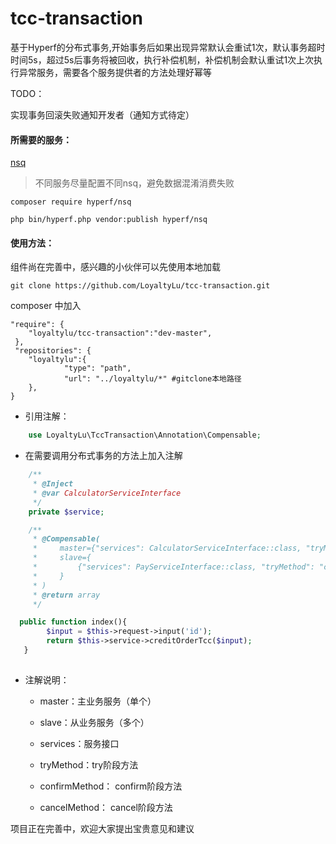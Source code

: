 # tcc-transaction
基于Hyperf的分布式事务,开始事务后如果出现异常默认会重试1次，默认事务超时时间5s，超过5s后事务将被回收，执行补偿机制，补偿机制会默认重试1次上次执行异常服务，需要各个服务提供者的方法处理好幂等

TODO：

实现事务回滚失败通知开发者（通知方式待定）

#### 所需要的服务：
[nsq](https://nsq.io/overview/quick_start.html)

>   不同服务尽量配置不同nsq，避免数据混淆消费失败

`composer require hyperf/nsq`


`php bin/hyperf.php vendor:publish hyperf/nsq`


#### 使用方法：

组件尚在完善中，感兴趣的小伙伴可以先使用本地加载

`git clone https://github.com/LoyaltyLu/tcc-transaction.git`


composer 中加入
```
"require": {
    "loyaltylu/tcc-transaction":"dev-master",
 },
 "repositories": {
    "loyaltylu":{
            "type": "path",
            "url": "../loyaltylu/*" #gitclone本地路径
    },
}
```
* 引用注解：

```php
    use LoyaltyLu\TccTransaction\Annotation\Compensable;
```
* 在需要调用分布式事务的方法上加入注解

```php
    /**
     * @Inject
     * @var CalculatorServiceInterface
     */
    private $service;

    /**
     * @Compensable(
     *     master={"services": CalculatorServiceInterface::class, "tryMethod": "creditOrderTcc", "confirmMethod": "confirmCreditOrderTcc", "cancelMethod": "cancelCreditOrderTcc"},
     *     slave={
     *         {"services": PayServiceInterface::class, "tryMethod": "creditAccountTcc", "confirmMethod": "confirmCreditAccountTcc", "cancelMethod": "cancelCreditAccountTcc"},
     *     }
     * )
     * @return array
     */

  public function index(){
        $input = $this->request->input('id');
        return $this->service->creditOrderTcc($input);
   }
  

```
* 注解说明：

    * master：主业务服务（单个）

    * slave：从业务服务（多个）

    * services：服务接口
    
    * tryMethod：try阶段方法
    
    * confirmMethod： confirm阶段方法
    
    * cancelMethod： cancel阶段方法



项目正在完善中，欢迎大家提出宝贵意见和建议
